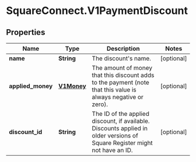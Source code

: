# SquareConnect.V1PaymentDiscount

## Properties
Name | Type | Description | Notes
------------ | ------------- | ------------- | -------------
**name** | **String** | The discount&#39;s name. | [optional] 
**applied_money** | [**V1Money**](V1Money.md) | The amount of money that this discount adds to the payment (note that this value is always negative or zero). | [optional] 
**discount_id** | **String** | The ID of the applied discount, if available. Discounts applied in older versions of Square Register might not have an ID. | [optional] 


